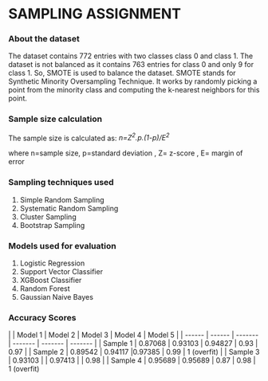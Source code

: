 <h1>SAMPLING ASSIGNMENT</h1>
<h3>About the dataset</h3>
<p>The dataset contains 772 entries with two classes class 0 and class 1. The dataset is not balanced as it contains 763 entries for class 0 and only 9 for class 1. So, SMOTE is used to balance the dataset. SMOTE stands for Synthetic Minority Oversampling Technique. It works by randomly picking a point from the minority class and computing the k-nearest neighbors for this point.</p>
<h3>Sample size calculation</h3>
The sample size is calculated as:
<i>n=Z<sup>2</sup>.p.(1-p)/E<sup>2</sup></i>
<p>where n=sample size, p=standard deviation , Z= z-score , E= margin of error</p>
<h3>Sampling techniques used</h3>
<ol>
  <li>Simple Random Sampling</li>
  <li>Systematic Random Sampling</li>
  <li>Cluster Sampling</li>
  <li>Bootstrap Sampling</li>
</ol>  
<h3>Models used for evaluation</h3>
<ol>
  <li>Logistic Regression</li>
  <li>Support Vector Classifier</li>
  <li>XGBoost Classifier</li>
  <li>Random Forest</li>
   <li>Gaussian Naive Bayes</li>
</ol>  
<h3>Accuracy Scores</h3>
|          | Model 1 | Model 2 | Model 3 | Model 4 | Model 5 |
| ------   | ------ | ------- | ------- | ------- | ------- |
| Sample 1 |  0.87068 | 0.93103  | 0.94827  |   0.93   |    0.97     |
| Sample 2 | 0.89542   | 0.94117 |0.97385 |   0.99   |    1 (overfit)    |
| Sample 3 | 0.93103 | | 0.97413  |    |     0.98    |
| Sample 4 | 0.95689   | 0.95689 | 0.87  |   0.98   |      1 (overfit)
